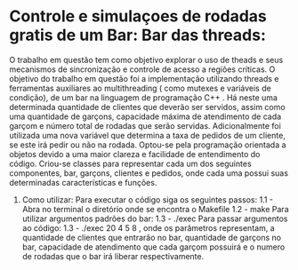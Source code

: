 # Controle e simulaçoes de rodadas gratis de um Bar: Bar das threads:
  O trabalho em questão tem como objetivo explorar o uso de theads e seus mecanismos de
  sincronização e controle de acesso a regiões críticas.
  O objetivo do trabalho em questão foi a implementação utilizando threads e
  ferramentas auxiliares ao multithreading ( como mutexes e variáveis de condição),
  de um bar na linguagem de programação C++ .
  Há neste uma determinada quantidade de clientes que deverão ser servidos,
  assim como uma quantidade de garçons, capacidade máxima de atendimento de
  cada garçom e número total de rodadas que serão servidas. Adicionalmente foi
  utilizada uma nova variável que determina a taxa de pedidos de um cliente, se este
  irá pedir ou não na rodada.
  Optou-se pela programação orientada a objetos devido a uma maior clareza
  e facilidade de entendimento do código. Criou-se classes para representar cada um
  dos seguintes componentes, bar, garçons, clientes e pedidos, onde cada uma
  possui suas determinadas características e funções.
	
1. Como utilizar:
		Para executar o código siga os seguintes passos:
		1.1 - Abra no terminal o diretório onde se encontra o Makefile
		1.2 - make
		Para utilizar argumentos padrões do bar:
		1.3 - ./exec
		Para passar argumentos ao código:
		1.3 - ./exec 20 4 5 8 , onde os parâmetros representam,  a quantidade de clientes que entrarão no bar, quantidade de garçons no bar,
		capacidade de atendimento que cada garçom possuirá e o numero de rodadas que o bar irá liberar respectivamente.


